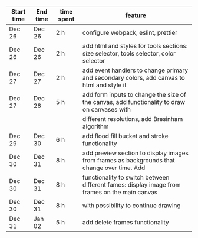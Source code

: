 | Start time | End time | time spent | feature                                                                                       |
| ---------- | -------- | ---------- | --------------------------------------------------------------------------------------------- |
| Dec 26     | Dec 26   | 2 h        | configure webpack, eslint, prettier                                                           |
| Dec 26     | Dec 26   | 2 h        | add html and styles for tools sections: size selector, tools selector, color selector         |
| Dec 27     | Dec 27   | 2 h        | add event handlers to change primary and secondary colors, add canvas to html and style it    |
| Dec 27     | Dec 28   | 5 h        | add form inputs to change the size of the canvas, add functionality to draw on canvases with  |
|            |          |            | different resolutions, add Bresinham algorithm                                                |
| Dec 29     | Dec 30   | 6 h        | add flood fill bucket and stroke functionality                                                |
| Dec 30     | Dec 31   | 8 h        | add preview section to display images from frames as backgrounds that change over time. Add   |
| Dec 30     | Dec 31   | 8 h        | functionality to switch between different fames: display image from frames on the main canvas |
| Dec 30     | Dec 31   | 8 h        | with possibility to continue drawing                                                          |
| Dec 31     | Jan 02   | 5 h        | add delete frames functionality                                                               |

